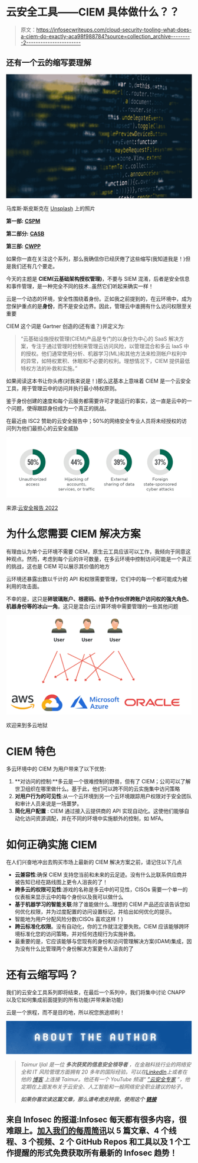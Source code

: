 # 云安全工具——CIEM 具体做什么？？

> 原文：<https://infosecwriteups.com/cloud-security-tooling-what-does-a-ciem-do-exactly-aca98f988784?source=collection_archive---------2----------------------->

## 还有一个云的缩写要理解

![](img/92513779459a15f54c42d24d7eb15a98.png)

马库斯·斯皮斯克在 [Unsplash](https://unsplash.com?utm_source=medium&utm_medium=referral) 上的照片

**第一部:** [**CSPM**](/cloud-security-tooling-series-what-the-heck-is-a-cspm-8f37f6b1db19)

**第二部分:** [**CASB**](https://taimurcloud123.medium.com/cloud-security-tooling-series-to-casb-or-not-to-casb-8878b038855a)

**第三部:** [**CWPP**](https://taimurcloud123.medium.com/cloud-security-tooling-series-what-the-heck-is-a-cwpp-aa9758f9a339)

如果你一直在关注这个系列，那么我确信你已经厌倦了这些缩写(我知道我是！)但是我们还有几个要走。

今天的主题是 **CIEM(云基础架构授权管理)**，不要与 SIEM 混淆，后者是安全信息和事件管理，是一种完全不同的技术..虽然它们听起来确实一样！

云是一个动态的环境，安全性围绕着身份。正如我之前提到的，在云环境中，成为您保护重点的是**身份**，而不是安全边界。因此，管理云中谁拥有什么访问权限至关重要

CIEM 这个词是 Gartner 创造的(还有谁？)并定义为:

> “云基础设施授权管理(CIEM)产品是专门的以身份为中心的 SaaS 解决方案，专注于通过管理时控制来管理云访问风险，以管理混合和多云 IaaS 中的授权。他们通常使用分析、机器学习(ML)和其他方法来检测帐户权利中的异常，如特权累积、休眠和不必要的权利。理想情况下，CIEM 提供最低特权方法的补救和实施。”

如果阅读这本书让你头疼(对我来说是！)那么这基本上意味着 CIEM 是一个云安全工具，用于管理云中的访问并执行最小特权原则。

鉴于身份创建的速度和每个云服务都需要许可才能运行的事实，这一直是云中的一个问题，使得跟踪身份成为一个真正的挑战。

在最近由 ISC2 赞助的云安全报告中；50%的网络安全专业人员将未经授权的访问列为他们最担心的云安全威胁

![](img/d2b711029ce713ee0d3d7e86e3f0f2ff.png)

来源:[云安全报告 2022](https://cloud.connect.isc2.org/cloud-security-report)

# 为什么您需要 CIEM 解决方案

有理由认为单个云环境不需要 CIEM，原生云工具应该可以工作，我倾向于同意这种观点。然而，考虑到每个云的许可数量，在多云环境中控制访问可能是一个真正的挑战，这也是 CIEM 可以展示其价值的地方

云环境还暴露出数以千计的 API 和权限需要管理，它们中的每一个都可能成为被利用的攻击面。

不幸的是，这只是**碎玻璃账户、根密码、给予合作伙伴跨账户访问权的强大角色、机器身份等的冰山一角**。这只是混合/云计算环境中需要管理的一些其他问题

![](img/141b576c31309e438359a43d16c7a565.png)

欢迎来到多云地狱

# CIEM 特色

多云环境中的 CIEM 为用户带来了以下优势:

1.  **对访问的控制:**多云是一个很难控制的野兽，但有了 CIEM；公司可以了解世卫组织在哪里做什么。基于此，他们可以跨不同的云实施集中访问策略
2.  **对用户行为的可见性**:从一个云环境到另一个云环境跟踪用户权限对于安全团队和审计人员来说是一场噩梦。
3.  **简化用户配置** : CIEM 通过接入云提供商的 API 实现自动化。这使他们能够自动化访问资源调配，并在不同的环境中实施额外的控制，如 MFA。

# 如何正确实施 CIEM

在人们兴奋地冲出去购买市场上最新的 CIEM 解决方案之前，请记住以下几点

*   **云兼容性**:确保 CIEM 支持您当前和未来的云足迹。没有什么比联系供应商并被告知已经在路线图上更令人沮丧的了！
*   **跨多云的权限可见性**:游戏的名称是多云中的可见性，CISOs 需要一个单一的仪表板来显示云中的每个身份以及我可以做什么
*   **基于机器学习的智能关联**:除了谁能做什么..理想的 CIEM 产品还应该告诉您如何优化权限，并为过度配置的访问设置标记，并给出如何优化的提示。
*   智能地为用户分配风险分数(CISOs 喜欢这样！)
*   **跨云标准化权限**。没有自动化，你的工作就注定要失败。CIEM 应该能够跨环境标准化您的访问策略，并对任何违规行为实施补救。
*   最重要的是，它应该能够与您现有的身份和访问管理解决方案(IDAM)集成，因为没有什么比管理两个身份解决方案更令人沮丧的了

# 还有云缩写吗？

我们的云安全工具系列即将结束，在最后一个系列中，我们将集中讨论 CNAPP 以及它如何集成前面提到的所有功能(并带来新功能)

云是一个旅程，而不是目的地，所以祝您旅途顺利！

![](img/41a9edc8528deaa36a8bce14d6fc4943.png)

> *Taimur Ijlal 是一位* ***多次获奖的信息安全领导者*** *，在金融科技行业的网络安全和 IT 风险管理方面拥有 20 多年的国际经验。可以在*[*LinkedIn*](https://www.linkedin.com/in/taimurijlal/)*上或者在他的* [*博客*](https://cloudsec-guy.com/) *上连接 Taimur。他还有一个 YouTube 频道“* [*”云安全专家*](https://www.youtube.com/c/CloudSecurityGuy) *”，他定期在上面发布关于云安全、人工智能和一般网络安全职业建议的帖子。*
> 
> ***如果你喜欢读这篇文章，那么请考虑支持我，使用这个*** [***链接***](https://taimurcloud123.medium.com/membership)

## 来自 Infosec 的报道:Infosec 每天都有很多内容，很难跟上。[加入我们的每周简讯](https://weekly.infosecwriteups.com/)以 5 篇文章、4 个线程、3 个视频、2 个 GitHub Repos 和工具以及 1 个工作提醒的形式免费获取所有最新的 Infosec 趋势！